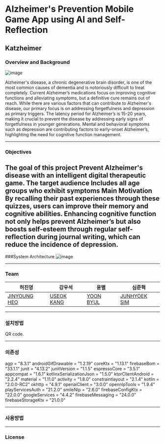 # Alzheimer's Prevention Mobile Game App using AI and Self-Reflection

## Katzheimer

### Overview and Background
  ![image](https://github.com/user-attachments/assets/6be31fe2-d6f8-4c57-b0cf-7be323948133)

 Alzheimer's disease, a chronic degenerative brain disorder, is one of the most common causes of dementia and is notoriously difficult to treat completely.
 Current Alzheimer’s medications focus on improving cognitive functions and alleviating symptoms, but a definitive cure remains out of reach. 
 While there are various factors that can contribute to Alzheimer's disease, our primary focus is on addressing forgetfulness and depression as primary triggers.
 The latency period for Alzheimer’s is 15-20 years, making it crucial to prevent the disease by addressing early signs of forgetfulness in younger generations.
 Mental and behavioral symptoms such as depression are contributing factors to early-onset Alzheimer’s, highlighting the need for cognitive function management.


 ---
### Objectives

 The goal of this project Prevent Alzheimer's disease with an intelligent digital therapeutic game.
 The target audience Includes all age groups who exhibit symptoms Main Motivation By recalling their past experiences through these quizzes, users can improve their memory and cognitive abilities.
Enhancing cognitive function not only helps prevent Alzheimer’s but also boosts self-esteem through regular self-reflection during journal writing, which can reduce the incidence of depression.
 ---

 ###System Architecture
 ![image](https://github.com/user-attachments/assets/914a9fc5-af1f-4397-ba01-cd825de482ad)

---
### Team

허진영 | 강우석 | 윤별 | 심준혁
---|---|---|---|
[JINYOUNG HEO](https://github.com/JinYoung-Heo) | [USEOK KANG](https://github.com/MuHaRVEY) | [YOON BYUL](https://github.com/YOON331) | [JUNHYOEK SIM](https://github.com/dsfaewf)
---

### 설치방법

QR code.
 
---

### 의존성
agp = "8.3.1"
androidGifDrawable = "1.2.19"
coreKtx = "1.13.1"
firebaseBom = "33.1.1"
junit = "4.13.2"
junitVersion = "1.1.5"
espressoCore = "3.5.1"
appcompat = "1.6.1"
kotlinxSerializationJson = "1.5.0"
ktorClientAndroid = "2.2.4"
material = "1.11.0"
activity = "1.8.0"
constraintlayout = "2.1.4"
kotlin = "2.0.0-RC2"
okhttp = "4.9.1"
openaiClient = "3.0.0"
opennlpTools = "1.9.4"
playServicesAuth = "21.2.0"
smileNlp = "2.6.0"
firebaseConfigKtx = "22.0.0"
googleServices = "4.4.2"
firebaseMessaging = "24.0.0"
firebaseStorageKtx = "21.0.0"

---

### 사용방법



---

### License

